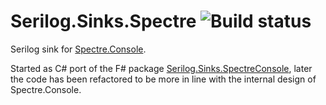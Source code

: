 # Serilog.Sinks.Spectre ![Build status](https://github.com/lucadecamillis/serilog-sinks-spectre/actions/workflows/ci.yml/badge.svg?branch=master)

Serilog sink for [Spectre.Console](https://spectreconsole.net/).

Started as C# port of the F# package [Serilog.Sinks.SpectreConsole](https://github.com/PragmaticFlow/Serilog.Sinks.SpectreConsole), later the code has been refactored to be more in line with the internal design of Spectre.Console.